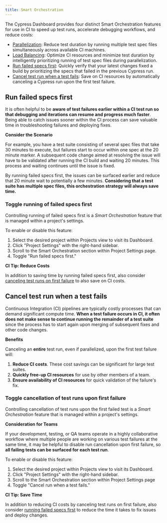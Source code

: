 ```yaml
---
title: Smart Orchestration
---
```


The Cypress Dashboard provides four distinct Smart Orchestration features for use in CI to speed up test runs, accelerate debugging workflows, and reduce costs:

- [Parallelization](/guides/guides/parallelization): Reduce test duration by running multiple test spec files simultaneously across available CI machines.
- [Load Balancing](/guides/guides/parallelization#Balance-strategy): Optimize CI resources and minimize test duration by intelligently prioritizing running of test spec files during parallelization.
- [Run failed specs first](#Run-failed-specs-first): Quickly verify that your latest changes fixed a build by prioritizing the specs that failed in the previous Cypress run.
- [Cancel test run when a test fails](#Cancel-test-run-when-a-test-fails): Save on CI resources by automatically canceling a Cypress run upon the first test failure.

## Run failed specs first

It is often helpful to be **aware of test failures earlier within a CI test run so that debugging and iterations can resume and progress much faster**. Being able to catch issues sooner within the CI process can save valuable time in troubleshooting failures and deploying fixes.

<Alert type="info">

<strong class="alert-header"><Icon name="graduation-cap"></Icon> Consider the Scenario</strong>

For example, you have a test suite consisting of several spec files that take 30 minutes to execute, but failures start to occur within one spec at the 20 minute marker. A subsequent code change aimed at resolving the issue will have to be validated after running the CI build and waiting 20 minutes. This process and waiting continues until the issue is fixed.

By running failed specs first, the issues can be surfaced earlier and reduce that 20 minute wait to potentially a few minutes. **Considering that a test suite has multiple spec files, this orchestration strategy will always save time.**

</Alert>

### Toggle running of failed specs first

Controlling running of failed specs first is a _Smart Orchestration_ feature that is managed within a project's settings.

To enable or disable this feature:

1. Select the desired project within Projects view to visit its Dashboard.
2. Click "Project Settings" with the right-hand sidebar.
3. Scroll to the Smart Orchestration section within Project Settings page.
4. Toggle "Run failed specs first."

<DocsImage src="/img/guides/smart-orchestration/enable-run-failed-specs-first.png" alt="Enable running of failed specs first"></DocsImage>

<Alert type="bolt">

<strong class="alert-header">CI Tip: Reduce Costs</strong>

In addition to saving time by running failed specs first, also consider [canceling test runs on first failure](#Cancel-test-run-when-a-test-fails) to also save on CI costs.

</Alert>

## Cancel test run when a test fails

Continuous Integration (CI) pipelines are typically costly processes that can demand significant compute time. **When a test failure occurs in CI, it often does not make sense to continue running the remainder of a test suite** since the process has to start again upon merging of subsequent fixes and other code changes.

<Alert type="success">

<strong class="alert-header"><Icon name="check"></Icon> Benefits</strong>

Canceling an **entire** test run, even if parallelized, upon the first test failure will:

1. **Reduce CI costs**. These cost savings can be significant for large test suites.
2. **Quickly free-up CI resources** for use by other members of a team.
3. **Ensure availability of CI resources** for quick validation of the failure's fix.

</Alert>

### Toggle cancellation of test runs upon first failure

Controlling cancellation of test runs upon the first failed test is a _Smart Orchestration_ feature that is managed within a project's settings.

<Alert type="warning">

<strong class="alert-header">Consideration for Teams</strong>

If your development, testing, or QA teams operate in a highly collaborative workflow where multiple people are working on various test failures at the same time, it may be helpful to disable run cancellation upon first failure, so **all failing tests can be surfaced for each test run**.

</Alert>

To enable or disable this feature:

1. Select the desired project within Projects view to visit its Dashboard.
2. Click "Project Settings" with the right-hand sidebar.
3. Scroll to the Smart Orchestration section within Project Settings page
4. Toggle "Cancel run when a test fails."

<DocsImage src="/img/guides/smart-orchestration/enable-cancel-run.png" alt="Enable cancellation of test runs upon first failure"></DocsImage>

<Alert type="bolt">

<strong class="alert-header">CI Tip: Save Time</strong>

In addition to reducing CI costs by canceling test runs on first failure, also consider [running failed specs first](#Run-failed-specs-first) to reduce the time it takes to fix issues and deploy changes.

</Alert>
